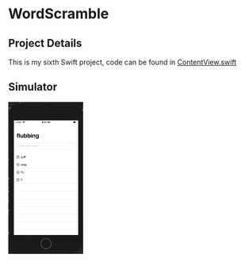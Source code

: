 # WordScramble

## Project Details
This is my sixth Swift project, code can be found in [ContentView.swift](https://github.com/KristinnGodfrey/BetterRest/blob/master/WordScramble/ContentView.swift)

## Simulator
<p align="left">
  <img src="/p1.png" width="30%" /> 
</p>

